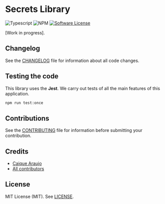 # Secrets Library

![Typescript](https://img.shields.io/badge/language-typescript-blue?style=for-the-badge) ![NPM](https://img.shields.io/npm/v/@piggly/secrets?style=for-the-badge) [![Software License](https://img.shields.io/badge/license-MIT-brightgreen.svg?style=for-the-badge)](LICENSE)

[Work in progress].

## Changelog

See the [CHANGELOG](CHANGELOG.md) file for information about all code changes.

## Testing the code

This library uses the **Jest**. We carry out tests of all the main features of this application.

```bash
npm run test:once
```

## Contributions

See the [CONTRIBUTING](CONTRIBUTING.md) file for information before submitting your contribution.

## Credits

- [Caique Araujo](https://github.com/caiquearaujo)
- [All contributors](../../contributors)

## License

MIT License (MIT). See [LICENSE](LICENSE).
